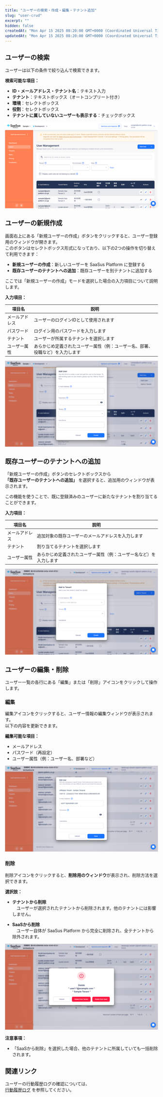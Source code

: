 ```yaml
---
title: "ユーザーの検索・作成・編集・テナント追加"
slug: "user-crud"
excerpt: ""
hidden: false
createdAt: "Mon Apr 15 2025 08:20:00 GMT+0000 (Coordinated Universal Time)"
updatedAt: "Mon Apr 15 2025 08:20:00 GMT+0000 (Coordinated Universal Time)"
---
```


## ユーザーの検索

ユーザーは以下の条件で絞り込んで検索できます。

**検索可能な項目：**

- **ID・メールアドレス・テナント名**：テキスト入力
- **テナント**：テキストボックス（オートコンプリート付き）
- **環境**：セレクトボックス
- **役割**：セレクトボックス
- **テナントに属していないユーザーも表示する**：チェックボックス

![検索画面](/ja/img/part-5/user-management/user-crud/user-search.png)

## ユーザーの新規作成

画面右上にある「新規ユーザーの作成」ボタンをクリックすると、ユーザー登録用のウィンドウが開きます。  
このボタンはセレクトボックス形式になっており、以下の2つの操作を切り替えて利用できます：


- **新規ユーザーの作成**：新しいユーザーを SaaSus Platform に登録する
- **既存ユーザーのテナントへの追加**：既存ユーザーを別テナントに追加する

ここでは「新規ユーザーの作成」モードを選択した場合の入力項目について説明します。

**入力項目：**

| 項目名         | 説明                                                                 |
|----------------|----------------------------------------------------------------------|
| メールアドレス | ユーザーのログインIDとして使用されます                              |
| パスワード     | ログイン用のパスワードを入力します          |
| テナント       | ユーザーが所属するテナントを選択します                              |
| ユーザー属性   | あらかじめ定義されたユーザー属性（例：ユーザー名、部署、役職など）を入力します |

![作成フォーム](/ja/img/part-5/user-management/user-crud/user-create.png)


## 既存ユーザーのテナントへの追加

「新規ユーザーの作成」ボタンのセレクトボックスから  
**「既存ユーザーのテナントへの追加」** を選択すると、追加用のウィンドウが表示されます。

この機能を使うことで、既に登録済みのユーザーに新たなテナントを割り当てることができます。  

**入力項目：**

| 項目名         | 説明                                                       |
|----------------|------------------------------------------------------------|
| メールアドレス | 追加対象の既存ユーザーのメールアドレスを入力します       |
| テナント       | 割り当てるテナントを選択します                            |
| ユーザー属性   | あらかじめ定義されたユーザー属性（例：ユーザー名など）を入力します |

![テナント追加画面](/ja/img/part-5/user-management/user-crud/add-tenant-to-user.png)

## ユーザーの編集・削除

ユーザー一覧の各行にある「編集」または「削除」アイコンをクリックして操作します。

### 編集

編集アイコンをクリックすると、ユーザー情報の編集ウィンドウが表示されます。  
以下の内容を更新できます。

**編集可能な項目：**

- メールアドレス  
- パスワード（再設定）  
- ユーザー属性（例：ユーザー名、部署など）

![編集画面](/ja/img/part-5/user-management/user-crud/user-edit.png)

### 削除

削除アイコンをクリックすると、**削除用のウィンドウ**が表示され、削除方法を選択できます。

**選択肢：**

- **テナントから削除**  
　ユーザーが選択されたテナントから削除されます。他のテナントには影響しません。

- **SaaSから削除**  
　ユーザー自体が SaaSus Platform から完全に削除され、全テナントから除外されます。

![削除ウィンドウ](/ja/img/part-5/user-management/user-crud/user-delete.png)

**注意事項：**

- 「SaaSから削除」を選択した場合、他のテナントに所属していても一括削除されます。

## 関連リンク

ユーザーの行動履歴ログの確認については、  
[行動履歴ログ](/ja/docs/part-5/user-management/user-activity-history-log) を参照してください。